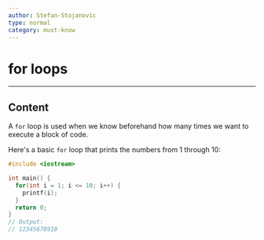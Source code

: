 ```yaml
---
author: Stefan-Stojanovic
type: normal
category: must-know
---
```


# for loops

---
## Content

A `for` loop is used when we know beforehand how many times we want to execute a block of code.

Here's a basic `for` loop that prints the numbers from 1 through 10:
```cpp
#include <iostream>

int main() {
  for(int i = 1; i <= 10; i++) {
    printf(i);
  }
  return 0;
}
// Output: 
// 12345678910
```
